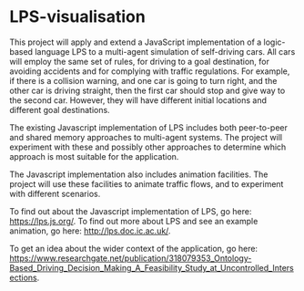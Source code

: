 # LPS-visualisation

This project will apply and extend a JavaScript implementation of a logic-based language LPS to a multi-agent simulation of self-driving cars. All cars will employ the same set of rules, for driving to a goal destination, for avoiding accidents and for complying with traffic regulations.  For example, if there is a collision warning, and one car is going to turn right, and the other car is driving straight, then the first car should stop and give way to the second car. However, they will have different initial locations and different goal destinations.

The existing Javascript implementation of LPS includes both peer-to-peer and shared memory approaches to multi-agent systems. The project will experiment with these and possibly other approaches to determine which approach is most suitable for the application.

The Javascript implementation also includes animation facilities. The project will use these facilities to animate traffic flows, and to experiment with different scenarios.

To find out about the Javascript implementation of LPS, go here: https://lps.js.org/. To find out more about LPS and see an example animation, go here:
http://lps.doc.ic.ac.uk/.

To get an idea about the wider context of the application, go here: https://www.researchgate.net/publication/318079353_Ontology-Based_Driving_Decision_Making_A_Feasibility_Study_at_Uncontrolled_Intersections.
